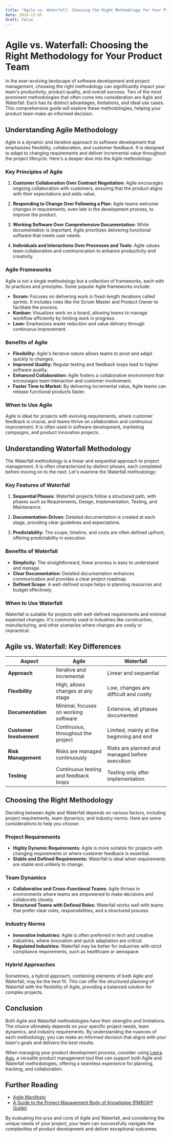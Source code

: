 ```yaml
---
title: "Agile vs. Waterfall: Choosing the Right Methodology for Your Product Team"
date: 2024-12-05
draft: false
---
```

# Agile vs. Waterfall: Choosing the Right Methodology for Your Product Team

In the ever-evolving landscape of software development and project management, choosing the right methodology can significantly impact your team's productivity, product quality, and overall success. Two of the most prominent methodologies that often come into consideration are Agile and Waterfall. Each has its distinct advantages, limitations, and ideal use cases. This comprehensive guide will explore these methodologies, helping your product team make an informed decision.

## Understanding Agile Methodology

Agile is a dynamic and iterative approach to software development that emphasizes flexibility, collaboration, and customer feedback. It is designed to adapt to changing requirements and deliver incremental value throughout the project lifecycle. Here's a deeper dive into the Agile methodology:

### Key Principles of Agile

1. **Customer Collaboration Over Contract Negotiation:** Agile encourages ongoing collaboration with customers, ensuring that the product aligns with their expectations and adds value.

2. **Responding to Change Over Following a Plan:** Agile teams welcome changes in requirements, even late in the development process, to improve the product.

3. **Working Software Over Comprehensive Documentation:** While documentation is important, Agile prioritizes delivering functional software that meets user needs.

4. **Individuals and Interactions Over Processes and Tools:** Agile values team collaboration and communication to enhance productivity and creativity.

### Agile Frameworks

Agile is not a single methodology but a collection of frameworks, each with its practices and principles. Some popular Agile frameworks include:

- **Scrum:** Focuses on delivering work in fixed-length iterations called sprints. It includes roles like the Scrum Master and Product Owner to facilitate the process.
- **Kanban:** Visualizes work on a board, allowing teams to manage workflow efficiently by limiting work in progress.
- **Lean:** Emphasizes waste reduction and value delivery through continuous improvement.

### Benefits of Agile

- **Flexibility:** Agile's iterative nature allows teams to pivot and adapt quickly to changes.
- **Improved Quality:** Regular testing and feedback loops lead to higher software quality.
- **Enhanced Collaboration:** Agile fosters a collaborative environment that encourages team interaction and customer involvement.
- **Faster Time to Market:** By delivering incremental value, Agile teams can release functional products faster.

### When to Use Agile

Agile is ideal for projects with evolving requirements, where customer feedback is crucial, and teams thrive on collaboration and continuous improvement. It is often used in software development, marketing campaigns, and product innovation projects.


## Understanding Waterfall Methodology

The Waterfall methodology is a linear and sequential approach to project management. It is often characterized by distinct phases, each completed before moving on to the next. Let's examine the Waterfall methodology:

### Key Features of Waterfall

1. **Sequential Phases:** Waterfall projects follow a structured path, with phases such as Requirements, Design, Implementation, Testing, and Maintenance.

2. **Documentation-Driven:** Detailed documentation is created at each stage, providing clear guidelines and expectations.

3. **Predictability:** The scope, timeline, and costs are often defined upfront, offering predictability in execution.

### Benefits of Waterfall

- **Simplicity:** The straightforward, linear process is easy to understand and manage.
- **Clear Documentation:** Detailed documentation enhances communication and provides a clear project roadmap.
- **Defined Scope:** A well-defined scope helps in planning resources and budget effectively.

### When to Use Waterfall

Waterfall is suitable for projects with well-defined requirements and minimal expected changes. It's commonly used in industries like construction, manufacturing, and other scenarios where changes are costly or impractical.

## Agile vs. Waterfall: Key Differences

| Aspect               | Agile                                                          | Waterfall                                                      |
|----------------------|----------------------------------------------------------------|----------------------------------------------------------------|
| **Approach**         | Iterative and incremental                                     | Linear and sequential                                         |
| **Flexibility**      | High, allows changes at any stage                             | Low, changes are difficult and costly                          |
| **Documentation**    | Minimal, focuses on working software                          | Extensive, all phases documented                               |
| **Customer Involvement** | Continuous, throughout the project                        | Limited, mainly at the beginning and end                       |
| **Risk Management**  | Risks are managed continuously                               | Risks are planned and managed before execution                 |
| **Testing**          | Continuous testing and feedback loops                        | Testing only after implementation                              |

## Choosing the Right Methodology

Deciding between Agile and Waterfall depends on various factors, including project requirements, team dynamics, and industry norms. Here are some considerations to help you choose:

### Project Requirements

- **Highly Dynamic Requirements:** Agile is more suitable for projects with changing requirements or where customer feedback is essential.
- **Stable and Defined Requirements:** Waterfall is ideal when requirements are stable and unlikely to change.

### Team Dynamics

- **Collaborative and Cross-Functional Teams:** Agile thrives in environments where teams are empowered to make decisions and collaborate closely.
- **Structured Teams with Defined Roles:** Waterfall works well with teams that prefer clear roles, responsibilities, and a structured process.

### Industry Norms

- **Innovative Industries:** Agile is often preferred in tech and creative industries, where innovation and quick adaptation are critical.
- **Regulated Industries:** Waterfall may be better for industries with strict compliance requirements, such as healthcare or aerospace.

### Hybrid Approaches

Sometimes, a hybrid approach, combining elements of both Agile and Waterfall, may be the best fit. This can offer the structured planning of Waterfall with the flexibility of Agile, providing a balanced solution for complex projects.

## Conclusion

Both Agile and Waterfall methodologies have their strengths and limitations. The choice ultimately depends on your specific project needs, team dynamics, and industry requirements. By understanding the nuances of each methodology, you can make an informed decision that aligns with your team's goals and delivers the best results.

When managing your product development process, consider using [Leera App](https://leera.app), a versatile product management tool that can support both Agile and Waterfall methodologies, offering a seamless experience for planning, tracking, and collaboration.

## Further Reading

- [Agile Manifesto](https://agilemanifesto.org/)
- [A Guide to the Project Management Body of Knowledge (PMBOK® Guide)](https://www.pmi.org/pmbok-guide-standards)

By evaluating the pros and cons of Agile and Waterfall, and considering the unique needs of your project, your team can successfully navigate the complexities of product development and deliver exceptional outcomes.